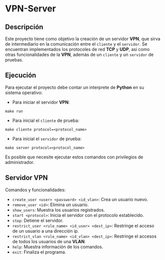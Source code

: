 # VPN-Server

## Descripción

Este proyecto tiene como objetivo la creación de un servidor **VPN**, que sirva de intermediario en la comunicación entre el `cliente`
y el `servidor`. Se encuentran implementados los protocoles de red **TCP** y **UDP**, así como otras funcionalidades de la **VPN**, además de un `cliente` y un `servidor` de pruebas.

## Ejecución

Para ejecutar el proyecto debe contar un interprete de **Python** en su sistema operativo:

- Para iniciar el servidor **VPN**:

```
make run
```

- Para inicial el `cliente` de prueba:

```
make cliente protocol=<protocol_name>
```

- Para inicial el `servidor` de prueba:

```
make server protocol=<protocol_name>
```

Es posible que necesite ejecutar estos comandos con privilegios de administrador.

## Servidor VPN

Comandos y funcionalidades:

- `create_user <user> <password> <id_vlan>`: Crea un usuario nuevo.
- `remove_user <id>`: Elimina un usuario.
- `show_users`: Muestra los usuarios registrados.
- `start <protocol>`: Inicia el servidor con el protocolo establecido.
- `stop`: Detiene el servidor.
- `restrict_user <rule_name> <id_user> <dest_ip>`: Restringe el acceso de un usuario a una dirección ip.
- `restrict_vlan <rule_name> <id_vlan> <dest_ip>`: Restringe el accesos de todos los usuarios de una **VLAN**.
- `help`: Muestra información de los comandos.
- `exit`: Finaliza el programa.
